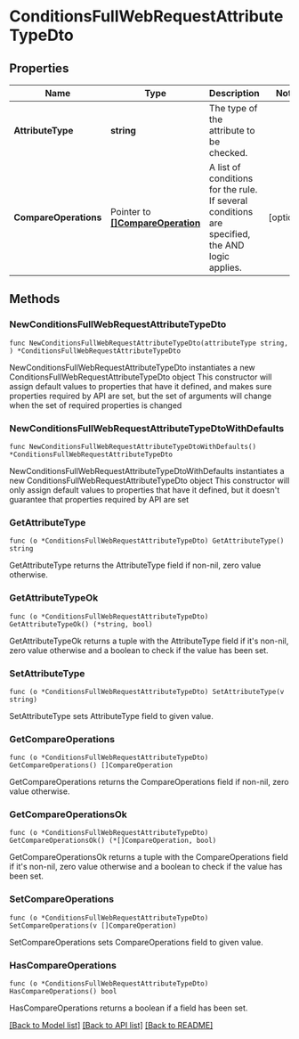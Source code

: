 # ConditionsFullWebRequestAttributeTypeDto

## Properties

Name | Type | Description | Notes
------------ | ------------- | ------------- | -------------
**AttributeType** | **string** | The type of the attribute to be checked. | 
**CompareOperations** | Pointer to [**[]CompareOperation**](CompareOperation.md) | A list of conditions for the rule.   If several conditions are specified, the AND logic applies. | [optional] 

## Methods

### NewConditionsFullWebRequestAttributeTypeDto

`func NewConditionsFullWebRequestAttributeTypeDto(attributeType string, ) *ConditionsFullWebRequestAttributeTypeDto`

NewConditionsFullWebRequestAttributeTypeDto instantiates a new ConditionsFullWebRequestAttributeTypeDto object
This constructor will assign default values to properties that have it defined,
and makes sure properties required by API are set, but the set of arguments
will change when the set of required properties is changed

### NewConditionsFullWebRequestAttributeTypeDtoWithDefaults

`func NewConditionsFullWebRequestAttributeTypeDtoWithDefaults() *ConditionsFullWebRequestAttributeTypeDto`

NewConditionsFullWebRequestAttributeTypeDtoWithDefaults instantiates a new ConditionsFullWebRequestAttributeTypeDto object
This constructor will only assign default values to properties that have it defined,
but it doesn't guarantee that properties required by API are set

### GetAttributeType

`func (o *ConditionsFullWebRequestAttributeTypeDto) GetAttributeType() string`

GetAttributeType returns the AttributeType field if non-nil, zero value otherwise.

### GetAttributeTypeOk

`func (o *ConditionsFullWebRequestAttributeTypeDto) GetAttributeTypeOk() (*string, bool)`

GetAttributeTypeOk returns a tuple with the AttributeType field if it's non-nil, zero value otherwise
and a boolean to check if the value has been set.

### SetAttributeType

`func (o *ConditionsFullWebRequestAttributeTypeDto) SetAttributeType(v string)`

SetAttributeType sets AttributeType field to given value.


### GetCompareOperations

`func (o *ConditionsFullWebRequestAttributeTypeDto) GetCompareOperations() []CompareOperation`

GetCompareOperations returns the CompareOperations field if non-nil, zero value otherwise.

### GetCompareOperationsOk

`func (o *ConditionsFullWebRequestAttributeTypeDto) GetCompareOperationsOk() (*[]CompareOperation, bool)`

GetCompareOperationsOk returns a tuple with the CompareOperations field if it's non-nil, zero value otherwise
and a boolean to check if the value has been set.

### SetCompareOperations

`func (o *ConditionsFullWebRequestAttributeTypeDto) SetCompareOperations(v []CompareOperation)`

SetCompareOperations sets CompareOperations field to given value.

### HasCompareOperations

`func (o *ConditionsFullWebRequestAttributeTypeDto) HasCompareOperations() bool`

HasCompareOperations returns a boolean if a field has been set.


[[Back to Model list]](../README.md#documentation-for-models) [[Back to API list]](../README.md#documentation-for-api-endpoints) [[Back to README]](../README.md)


